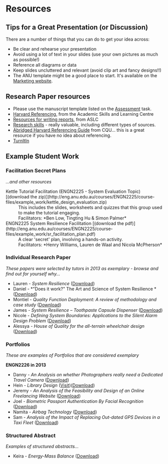 # Resources <a id="Resources"></a>
## Tips for a Great Presentation (or Discussion) ##
There are a number of things that you can do to get your idea across:

  * Be clear and rehearse your presentation
  * Avoid using a lot of text in your slides (use your own pictures as much as possible!)
  * Reference all diagrams or data
  * Keep slides uncluttered and relevant (avoid clip art and fancy designs!!)
  * The ANU template might be a good place to start. It's available on the [Marketing website](http://www.anu.edu.au/mo/content/site2/powerpoint).
  
## Research Paper resources

*  Please use the manuscript template listed on the [Assessment](assessment) task.
*  [Harvard Referencing](https://academicskills.anu.edu.au/resources/handouts/footnotes-endnotes-and-harvard-citations), from the Academic Skills and Learning Centre
*  [Resources for writing reports](https://academicskills.anu.edu.au/oweek), from ASLC
*  [Research skills](https://academicskills.anu.edu.au/resources/listing/95) - really valuable, including different types of sources.
*  [Abridged Harvard Referencing Guide](http://www.cqu.edu.au/?a=14032) from CQU... this is a great resource if you have no idea about referencing.
*  [TurnItIn](http://turnitin.com/en_us/home)

## Example Student Work

### Facilitation Secret Plans
*...and other resources*

<dl>
<dt>Kettle Tutorial Facilitation (ENGN2225 - System Evaluation Topic) [(download the zip)](http://eng.anu.edu.au/courses/ENGN2225/course-files/example_work/kettle_design_evaluation.zip)</dt>
<dd>This includes the slides, worksheets and quizzes that this group used to make the tutorial engaging.</dd>
<dd>Facilitators: *Ben Low, Tingting Hu & Simon Palmer*</dd>
<dt>ENGN2225 System Resilience Facilitation [(download the pdf)](http://eng.anu.edu.au/courses/ENGN2225/course-files/example_work/sr_facilitation_plan.pdf)</dt>
<dd>A clear 'secret' plan, involving a hands-on activity.</dd>
<dd>Facilitators: *Henry Williams, Lauren de Waal and Nicola McPherson*</dd>
</dl>

### Individual Research Paper
*These papers were selected by tutors in 2013 as exemplary - browse and find out for yourself why...*

*  Lauren - *System Resilience* ([Download](http://eng.anu.edu.au/courses/ENGN2225/course-files/example_work/13_irp_lauren.pdf)) 
*  Daniel - *"Does it work?" The Art and Science of System Resilience * ([Download](http://eng.anu.edu.au/courses/ENGN2225/course-files/example_work/13_irp_daniel.pdf)) 
*  Montiel - *Quality Function Deployment: A review of methodology and case study* ([Download](http://eng.anu.edu.au/courses/ENGN2225/course-files/example_work/13_irp_montiel.pdf)) 
*  James - *System Resilience – Toothpaste Capsule Dispenser* ([Download](http://eng.anu.edu.au/courses/ENGN2225/course-files/example_work/13_irp_james.pdf)) 
*  Nicole - *Defining System Boundaries: Applications to the Silent Alarm Design Problem* ([Download](http://eng.anu.edu.au/courses/ENGN2225/course-files/example_work/13_irp_nicole.pdf)) 
*  Alessya - *House of Quality for the all-terrain wheelchair design* ([Download](http://eng.anu.edu.au/courses/ENGN2225/course-files/example_work/13_irp_alessya.pdf)) 

### Portfolios
*These are examples of Portfolios that are considered exemplary*

**ENGN2226 in 2013**

*  Danny - *An Analysis on whether Photographers really need a Dedicated Travel Camera* ([Download](http://eng.anu.edu.au/courses/ENGN2225/course-files/example_work/13_2226_lp_danny.pdf))
*  Hein - *Library Design* ([Visit](http://2226hein2013.weebly.com))([Download](http://eng.anu.edu.au/courses/ENGN2225/course-files/example_work/13_2226_lp_hein.zip))
*  Jeremy - *An Analysis of the Feasibility and Design of an Online Freelancing Website* ([Download](http://eng.anu.edu.au/courses/ENGN2225/course-files/example_work/13_2226_lp_jeremy.pdf))
*  Joel - *Biometric Passport Authentication By Facial Recognition* ([Download](http://eng.anu.edu.au/courses/ENGN2225/course-files/example_work/13_2226_lp_joel.pdf))
*  Namita - *Airbag Technology* ([Download](http://eng.anu.edu.au/courses/ENGN2225/course-files/example_work/13_2226_lp_namita.pdf))
*  Sam - *Analysis of the Impact of Replacing Out-dated GPS Devices in a Taxi Fleet* ([Download](http://eng.anu.edu.au/courses/ENGN2225/course-files/example_work/13_2226_lp_sam.pdf))




### Structured Abstract
*Examples of structured abstracts...*

*  Keira - *Energy-Mass Balance* ([Download](http://eng.anu.edu.au/courses/ENGN2225/course-files/example_work/13_2226_sa_keira.pdf))